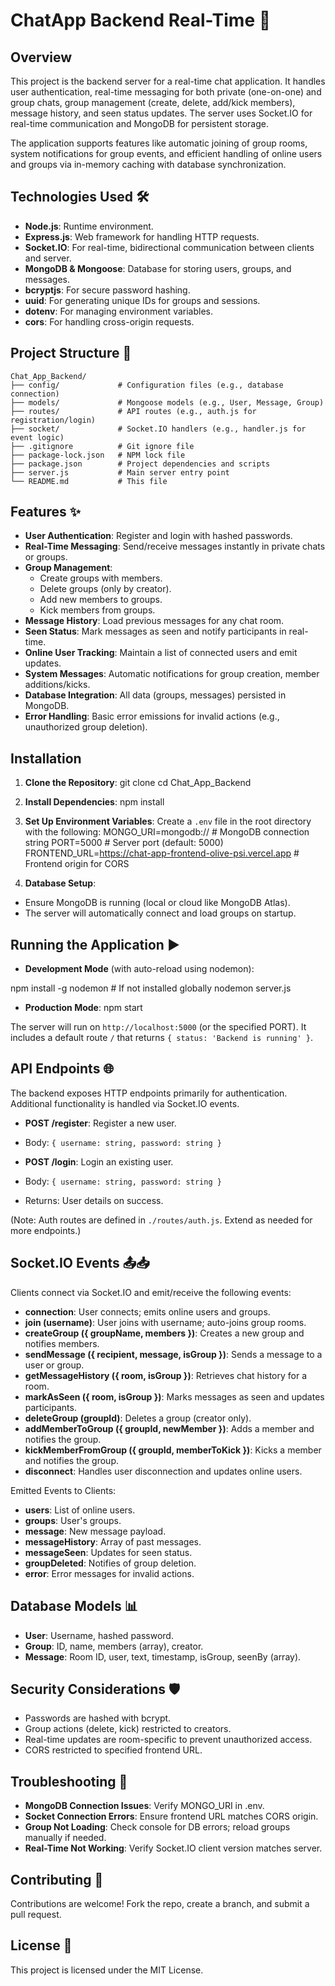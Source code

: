# ChatApp Backend Real-Time 📡

## Overview

This project is the backend server for a real-time chat application. It handles user authentication, real-time messaging for both private (one-on-one) and group chats, group management (create, delete, add/kick members), message history, and seen status updates. The server uses Socket.IO for real-time communication and MongoDB for persistent storage.

The application supports features like automatic joining of group rooms, system notifications for group events, and efficient handling of online users and groups via in-memory caching with database synchronization.

## Technologies Used 🛠️

- **Node.js**: Runtime environment.
- **Express.js**: Web framework for handling HTTP requests.
- **Socket.IO**: For real-time, bidirectional communication between clients and server.
- **MongoDB & Mongoose**: Database for storing users, groups, and messages.
- **bcryptjs**: For secure password hashing.
- **uuid**: For generating unique IDs for groups and sessions.
- **dotenv**: For managing environment variables.
- **cors**: For handling cross-origin requests.

## Project Structure 📂
```
Chat_App_Backend/
├── config/             # Configuration files (e.g., database connection)
├── models/             # Mongoose models (e.g., User, Message, Group)
├── routes/             # API routes (e.g., auth.js for registration/login)
├── socket/             # Socket.IO handlers (e.g., handler.js for event logic)
├── .gitignore          # Git ignore file
├── package-lock.json   # NPM lock file
├── package.json        # Project dependencies and scripts
├── server.js           # Main server entry point
└── README.md           # This file
```

## Features ✨
 
- **User Authentication**: Register and login with hashed passwords.
- **Real-Time Messaging**: Send/receive messages instantly in private chats or groups.
- **Group Management**:
  - Create groups with members.
  - Delete groups (only by creator).
  - Add new members to groups.
  - Kick members from groups.
- **Message History**: Load previous messages for any chat room.
- **Seen Status**: Mark messages as seen and notify participants in real-time.
- **Online User Tracking**: Maintain a list of connected users and emit updates.
- **System Messages**: Automatic notifications for group creation, member additions/kicks.
- **Database Integration**: All data (groups, messages) persisted in MongoDB.
- **Error Handling**: Basic error emissions for invalid actions (e.g., unauthorized group deletion).

## Installation

1. **Clone the Repository**:
git clone <repository-url>
cd Chat_App_Backend


2. **Install Dependencies**:
npm install

3. **Set Up Environment Variables**:
Create a `.env` file in the root directory with the following:
MONGO_URI=mongodb://<your-mongo-uri>  # MongoDB connection string
PORT=5000                             # Server port (default: 5000)
FRONTEND_URL=https://chat-app-frontend-olive-psi.vercel.app  # Frontend origin for CORS


4. **Database Setup**:
- Ensure MongoDB is running (local or cloud like MongoDB Atlas).
- The server will automatically connect and load groups on startup.

## Running the Application ▶️ 

- **Development Mode** (with auto-reload using nodemon):

npm install -g nodemon  # If not installed globally
nodemon server.js


- **Production Mode**:
npm start


The server will run on `http://localhost:5000` (or the specified PORT). It includes a default route `/` that returns `{ status: 'Backend is running' }`.

## API Endpoints 🌐

The backend exposes HTTP endpoints primarily for authentication. Additional functionality is handled via Socket.IO events.

- **POST /register**: Register a new user.
- Body: `{ username: string, password: string }`

- **POST /login**: Login an existing user.
- Body: `{ username: string, password: string }`
- Returns: User details on success.

(Note: Auth routes are defined in `./routes/auth.js`. Extend as needed for more endpoints.)

## Socket.IO Events 📤📥

Clients connect via Socket.IO and emit/receive the following events:

- **connection**: User connects; emits online users and groups.
- **join (username)**: User joins with username; auto-joins group rooms.
- **createGroup ({ groupName, members })**: Creates a new group and notifies members.
- **sendMessage ({ recipient, message, isGroup })**: Sends a message to a user or group.
- **getMessageHistory ({ room, isGroup })**: Retrieves chat history for a room.
- **markAsSeen ({ room, isGroup })**: Marks messages as seen and updates participants.
- **deleteGroup (groupId)**: Deletes a group (creator only).
- **addMemberToGroup ({ groupId, newMember })**: Adds a member and notifies the group.
- **kickMemberFromGroup ({ groupId, memberToKick })**: Kicks a member and notifies the group.
- **disconnect**: Handles user disconnection and updates online users.

Emitted Events to Clients:
- **users**: List of online users.
- **groups**: User's groups.
- **message**: New message payload.
- **messageHistory**: Array of past messages.
- **messageSeen**: Updates for seen status.
- **groupDeleted**: Notifies of group deletion.
- **error**: Error messages for invalid actions.

## Database Models 📊

- **User**: Username, hashed password.
- **Group**: ID, name, members (array), creator.
- **Message**: Room ID, user, text, timestamp, isGroup, seenBy (array).

## Security Considerations 🛡️
 
- Passwords are hashed with bcrypt.
- Group actions (delete, kick) restricted to creators.
- Real-time updates are room-specific to prevent unauthorized access.
- CORS restricted to specified frontend URL.

## Troubleshooting 🤝

- **MongoDB Connection Issues**: Verify MONGO_URI in .env.
- **Socket Connection Errors**: Ensure frontend URL matches CORS origin.
- **Group Not Loading**: Check console for DB errors; reload groups manually if needed.
- **Real-Time Not Working**: Verify Socket.IO client version matches server.

## Contributing 🤝

Contributions are welcome! Fork the repo, create a branch, and submit a pull request.

## License 📜

This project is licensed under the MIT License.
